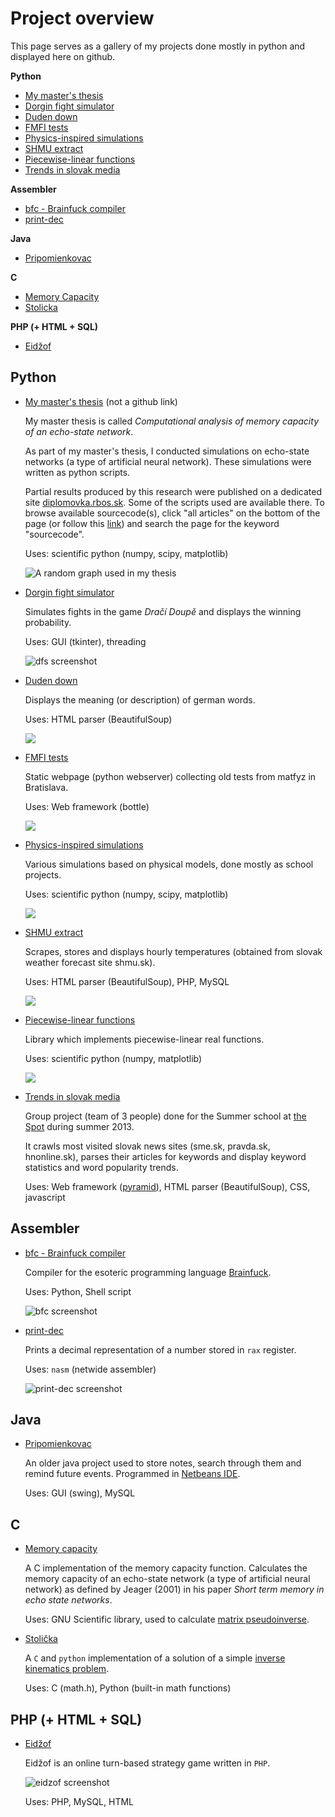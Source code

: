 Project overview
================

This page serves as a gallery of my projects done mostly in python and displayed here on github.

**Python**
*	[My master's thesis](#thesis)
*	[Dorgin fight simulator](#dfs)
*	[Duden down](#duden)
*	[FMFI tests](#fmfi)
*	[Physics-inspired simulations](#fyzsim)
*	[SHMU extract](#shmu)
*	[Piecewise-linear functions](#plf)
*	[Trends in slovak media](#trendy)

**Assembler**
*	[bfc - Brainfuck compiler](#bfc)
*	[print-dec](#printdec)

**Java**
*	[Pripomienkovac](#pripo)

**C**
*	[Memory Capacity](#mcc)
*	[Stolicka](#stolicka)

**PHP (+ HTML + SQL)**
*	[Eidžof](#eidzof)

Python
------
*	<a name="thesis"></a>[My master's thesis](http://diplomovka.rbos.sk) (not a github link)

	My master thesis is called *Computational analysis of memory capacity of an echo-state network*.

	As part of my master's thesis, I conducted simulations on echo-state networks (a type of artificial neural network). These simulations were written as python scripts.

	Partial results produced by this research were published on a dedicated site [diplomovka.rbos.sk](http://diplomovka.rbos.sk). Some of the scripts used are available there. To browse available sourcecode(s), click "all articles" on the bottom of the page (or follow this [link](http://diplomovka.rbos.sk/?a=all)) and search the page for the keyword "sourcecode".

	Uses: scientific python (numpy, scipy, matplotlib)

	![A random graph used in my thesis](diplo-forget-ortho.png)

*	<a name="dfs"></a>[Dorgin fight simulator](https://github.com/radomirbosak/dorgin-fight-simulator)

	Simulates fights in the game *Dračí Doupě* and displays the winning probability.

	Uses: GUI (tkinter), threading

	![dfs screenshot](https://raw.githubusercontent.com/radomirbosak/dorgin-fight-simulator/master/screenshot-dfs22-ubuntu.png)

*	<a name="duden"></a>[Duden down](https://github.com/radomirbosak/duden-down)

	Displays the meaning (or description) of german words.

	Uses: HTML parser (BeautifulSoup)

	![](https://raw.githubusercontent.com/radomirbosak/duden-down/master/screenshot.png)

*	<a name="fmfi"></a>[FMFI tests](https://github.com/radomirbosak/fmfi-tests)

	Static webpage (python webserver) collecting old tests from matfyz in Bratislava.

	Uses: Web framework (bottle)

	![](https://raw.githubusercontent.com/radomirbosak/fmfi-tests/master/scr.png)

*	<a name="fyzsim"></a>[Physics-inspired simulations](https://github.com/radomirbosak/fyzsim)

	Various simulations based on physical models, done mostly as school projects.

	Uses: scientific python (numpy, scipy, matplotlib)

	![](https://raw.githubusercontent.com/radomirbosak/fyzsim/master/scr1.png)

*	<a name="shmu"></a>[SHMU extract](https://github.com/radomirbosak/shmu-extract)

	Scrapes, stores and displays hourly temperatures (obtained from slovak weather forecast site shmu.sk).

	Uses: HTML parser (BeautifulSoup), PHP, MySQL

	![](https://raw.githubusercontent.com/radomirbosak/shmu-extract/master/scr-mobile.png)

*	<a name="plf"></a>[Piecewise-linear functions](https://github.com/radomirbosak/plf)

	Library which implements piecewise-linear real functions.

	Uses: scientific python (numpy, matplotlib)

	![](https://github.com/radomirbosak/plf/blob/master/scr.png)

*	<a name="trendy"></a>[Trends in slovak media](https://github.com/radomirbosak/trendy)

	Group project (team of 3 people) done for the Summer school at [the Spot](http://www.thespot.sk/en) during summer 2013.

	It crawls most visited slovak news sites (sme.sk, pravda.sk, hnonline.sk), parses their articles for keywords and display keyword statistics and word popularity trends.

	Uses: Web framework ([pyramid](http://www.pylonsproject.org/)), HTML parser (BeautifulSoup), CSS, javascript


Assembler
---------

*	<a name="bfc"></a>[bfc - Brainfuck compiler](https://github.com/radomirbosak/bfc)

	Compiler for the esoteric programming language [Brainfuck](https://en.wikipedia.org/wiki/Brainfuck).

	Uses: Python, Shell script

	![bfc screenshot](https://raw.githubusercontent.com/radomirbosak/bfc/master/screenshot.png)


*	<a name="printdec"></a>[print-dec](https://github.com/radomirbosak/print-dec)
	
	Prints a decimal representation of a number stored in `rax` register. 

	Uses: `nasm` (netwide assembler)

	![print-dec screenshot](https://raw.githubusercontent.com/radomirbosak/print-dec/master/screenshot.png)

Java
----

*	<a name="pripo"></a>[Pripomienkovac](https://github.com/radomirbosak/pripomienkovac)

	An older java project used to store notes, search through them and remind future events. Programmed in [Netbeans IDE](https://netbeans.org/).

	Uses: GUI (swing), MySQL

C
--

*	<a name="mcc"></a>[Memory capacity](https://github.com/radomirbosak/c-memory-capacity)

	A C implementation of the memory capacity function. Calculates the memory capacity of an echo-state network (a type of artificial neural network) as defined by Jeager (2001) in his paper *Short term memory in echo state networks*.

	Uses: GNU Scientific library, used to calculate [matrix pseudoinverse](https://en.wikipedia.org/wiki/Moore%E2%80%93Penrose_pseudoinverse).

*	<a name="stolicka"></a>[Stolička](https://github.com/radomirbosak/stolicka)

	A `C` and `python` implementation of a solution of a simple [inverse kinematics problem](https://en.wikipedia.org/wiki/Inverse_kinematics). 

	Uses: C (math.h), Python (built-in math functions)

PHP (+ HTML + SQL)
------------------

*	<a name="eidzof"></a>[Eidžof](https://github.com/radomirbosak/eidzof)

	Eidžof is an online turn-based strategy game written in `PHP`.

	![eidzof screenshot](https://raw.githubusercontent.com/radomirbosak/eidzof/master/screenshot-hry_2009-10-4.png)

	Uses: PHP, MySQL, HTML